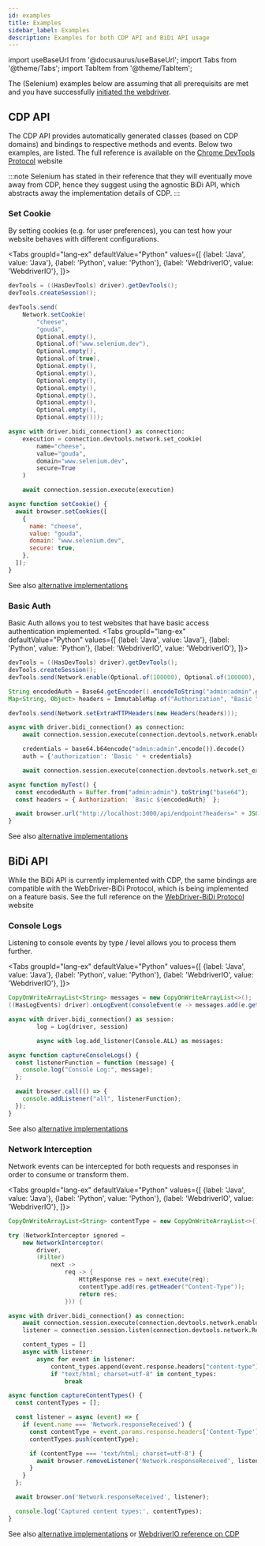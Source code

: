```yaml
---
id: examples
title: Examples
sidebar_label: Examples
description: Examples for both CDP API and BiDi API usage
---
```


import useBaseUrl from '@docusaurus/useBaseUrl';
import Tabs from '@theme/Tabs';
import TabItem from '@theme/TabItem';

The (Selenium) examples below are assuming that all prerequisits are met and you have successfully [initiated the webdriver](/web-apps/automated-testing/cdp-bidi/#1-using-selenium).

## CDP API
The CDP API provides automatically generated classes (based on CDP domains) and bindings to respective methods and events.
Below two examples, are listed. The full reference is available on the [Chrome DevTools Protocol](https://chromedevtools.github.io/devtools-protocol/) website

:::note
Selenium has stated in their reference that they will eventually move away from CDP, hence they suggest using the agnostic BiDi API, which abstracts away the implementation details of CDP.
:::

### Set Cookie
By setting cookies (e.g. for user preferences), you can test how your website behaves with different configurations.

<Tabs
groupId="lang-ex"
defaultValue="Python"
values={[
{label: 'Java', value: 'Java'},
{label: 'Python', value: 'Python'},
{label: 'WebdriverIO', value: 'WebdriverIO'},
]}>

<TabItem value="Java">

```java
devTools = ((HasDevTools) driver).getDevTools();
devTools.createSession();

devTools.send(
    Network.setCookie(
        "cheese",
        "gouda",
        Optional.empty(),
        Optional.of("www.selenium.dev"),
        Optional.empty(),
        Optional.of(true),
        Optional.empty(),
        Optional.empty(),
        Optional.empty(),
        Optional.empty(),
        Optional.empty(),
        Optional.empty(),
        Optional.empty(),
        Optional.empty()));
```

</TabItem>
<TabItem value="Python">


```py
async with driver.bidi_connection() as connection:
    execution = connection.devtools.network.set_cookie(
        name="cheese",
        value="gouda",
        domain="www.selenium.dev",
        secure=True
    )

    await connection.session.execute(execution)
```

</TabItem>
<TabItem value="WebdriverIO">

```javascript
async function setCookie() {
  await browser.setCookies([
    {
      name: "cheese",
      value: "gouda",
      domain: "www.selenium.dev",
      secure: true,
    },
  ]);
}
```

</TabItem>
</Tabs>

See also [alternative implementations](https://www.selenium.dev/documentation/webdriver/bidirectional/chrome_devtools/cdp_api/#set-cookie)

### Basic Auth
Basic Auth allows you to test websites that have basic access authentication implemented.
<Tabs
groupId="lang-ex"
defaultValue="Python"
values={[
{label: 'Java', value: 'Java'},
{label: 'Python', value: 'Python'},
{label: 'WebdriverIO', value: 'WebdriverIO'},
]}>

<TabItem value="Java">

```java
devTools = ((HasDevTools) driver).getDevTools();
devTools.createSession();
devTools.send(Network.enable(Optional.of(100000), Optional.of(100000), Optional.of(100000)));

String encodedAuth = Base64.getEncoder().encodeToString("admin:admin".getBytes());
Map<String, Object> headers = ImmutableMap.of("Authorization", "Basic " + encodedAuth);

devTools.send(Network.setExtraHTTPHeaders(new Headers(headers)));
```

</TabItem>
<TabItem value="Python">


```py
async with driver.bidi_connection() as connection:
    await connection.session.execute(connection.devtools.network.enable())

    credentials = base64.b64encode("admin:admin".encode()).decode()
    auth = {'authorization': 'Basic ' + credentials}

    await connection.session.execute(connection.devtools.network.set_extra_http_headers(Headers(auth)))
```

</TabItem>
<TabItem value="WebdriverIO">

```javascript
async function myTest() {
  const encodedAuth = Buffer.from("admin:admin").toString("base64");
  const headers = { Authorization: `Basic ${encodedAuth}` };

  await browser.url("http://localhost:3000/api/endpoint?headers=" + JSON.stringify(headers));
}
```

</TabItem>
</Tabs>

See also [alternative implementations](https://www.selenium.dev/documentation/webdriver/bidirectional/chrome_devtools/cdp_api/#basic-authentication)


## BiDi API
While the BiDi API is currently implemented with CDP, the same bindings are compatible with the WebDriver-BiDi Protocol, which is being implemented on a feature basis. See the full reference on the [WebDriver-BiDi Protocol](https://w3c.github.io/webdriver-bidi) website

### Console Logs
Listening to console events by type / level allows you to process them further.

<Tabs
groupId="lang-ex"
defaultValue="Python"
values={[
{label: 'Java', value: 'Java'},
{label: 'Python', value: 'Python'},
{label: 'WebdriverIO', value: 'WebdriverIO'},
]}>

<TabItem value="Java">

```java
CopyOnWriteArrayList<String> messages = new CopyOnWriteArrayList<>();
((HasLogEvents) driver).onLogEvent(consoleEvent(e -> messages.add(e.getMessages().get(0))));
```

</TabItem>
<TabItem value="Python">


```py
async with driver.bidi_connection() as session:
        log = Log(driver, session)

        async with log.add_listener(Console.ALL) as messages:
```

</TabItem>
<TabItem value="WebdriverIO">

```javascript
async function captureConsoleLogs() {
  const listenerFunction = function (message) {
    console.log("Console Log:", message);
  };

  await browser.call(() => {
    console.addListener("all", listenerFunction);
  });
}
```

</TabItem>
</Tabs>

See also [alternative implementations](https://www.selenium.dev/documentation/webdriver/bidirectional/chrome_devtools/bidi_api/#console-logs-and-errors)

### Network Interception
Network events can be intercepted for both requests and responses in order to consume or transform them.

<Tabs
groupId="lang-ex"
defaultValue="Python"
values={[
{label: 'Java', value: 'Java'},
{label: 'Python', value: 'Python'},
{label: 'WebdriverIO', value: 'WebdriverIO'},
]}>

<TabItem value="Java">

```java
CopyOnWriteArrayList<String> contentType = new CopyOnWriteArrayList<>();

try (NetworkInterceptor ignored =
    new NetworkInterceptor(
        driver,
        (Filter)
            next ->
                req -> {
                    HttpResponse res = next.execute(req);
                    contentType.add(res.getHeader("Content-Type"));
                    return res;
                })) {
```

</TabItem>
<TabItem value="Python">


```py
async with driver.bidi_connection() as connection:
    await connection.session.execute(connection.devtools.network.enable())
    listener = connection.session.listen(connection.devtools.network.ResponseReceived)

    content_types = []
    async with listener:
        async for event in listener:
            content_types.append(event.response.headers["content-type"])
            if "text/html; charset=utf-8" in content_types:
                break
```

</TabItem>
<TabItem value="WebdriverIO">

```javascript
async function captureContentTypes() {
  const contentTypes = [];

  const listener = async (event) => {
    if (event.name === 'Network.responseReceived') {
      const contentType = event.params.response.headers['Content-Type'];
      contentTypes.push(contentType);

      if (contentType === 'text/html; charset=utf-8') {
        await browser.removeListener('Network.responseReceived', listener);
      }
    }
  };

  await browser.on('Network.responseReceived', listener);

  console.log('Captured content types:', contentTypes);
}
```

</TabItem>
</Tabs>

See also [alternative implementations](https://www.selenium.dev/documentation/webdriver/bidirectional/chrome_devtools/bidi_api/#response-information) or [WebdriverIO reference on CDP](https://webdriver.io/docs/devtools-service/#chrome-devtools-access)